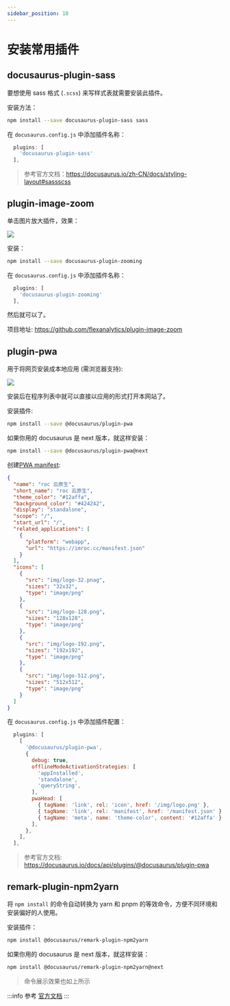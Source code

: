 ```yaml
---
sidebar_position: 10
---
```


# 安装常用插件

## docusaurus-plugin-sass

要想使用 sass 格式 (`.scss`) 来写样式表就需要安装此插件。

安装方法：

```bash npm2yarn
npm install --save docusaurus-plugin-sass sass
```

在 `docusaurus.config.js` 中添加插件名称：

```js title="docusaurus.config.js"
  plugins: [
    'docusaurus-plugin-sass'
  ],
```

> 参考官方文档：https://docusaurus.io/zh-CN/docs/styling-layout#sassscss

## plugin-image-zoom

单击图片放大插件，效果：

![](https://raw.githubusercontent.com/flexanalytics/plugin-image-zoom/master/img/zoom_example.gif)

安装：

```bash npm2yarn
npm install --save docusaurus-plugin-zooming
```

在 `docusaurus.config.js` 中添加插件名称：

```js title="docusaurus.config.js"
  plugins: [
    'docusaurus-plugin-zooming'
  ],
```

然后就可以了。

项目地址: https://github.com/flexanalytics/plugin-image-zoom

## plugin-pwa

用于将网页安装成本地应用 (需浏览器支持):

![](https://image-host-1251893006.cos.ap-chengdu.myqcloud.com/2023%2F10%2F06%2F20231006195119.png)

安装后在程序列表中就可以直接以应用的形式打开本网站了。


安装插件:

```bash npm2yarn
npm install --save @docusaurus/plugin-pwa
```

如果你用的 docusaurus 是 next 版本，就这样安装：

```bash npm2yarn
npm install --save @docusaurus/plugin-pwa@next
```

创建[PWA manifest](https://web.dev/add-manifest/):

```json title="./static/manifest.json"
{
  "name": "roc 云原生",
  "short_name": "roc 云原生",
  "theme_color": "#12affa",
  "background_color": "#424242",
  "display": "standalone",
  "scope": "/",
  "start_url": "/",
  "related_applications": [
    {
      "platform": "webapp",
      "url": "https://imroc.cc/manifest.json"
    }
  ],
  "icons": [
    {
      "src": "img/logo-32.pnag",
      "sizes": "32x32",
      "type": "image/png"
    },
    {
      "src": "img/logo-128.png",
      "sizes": "128x128",
      "type": "image/png"
    },
    {
      "src": "img/logo-192.png",
      "sizes": "192x192",
      "type": "image/png"
    },
    {
      "src": "img/logo-512.png",
      "sizes": "512x512",
      "type": "image/png"
    }
  ]
}
```

在 `docusaurus.config.js` 中添加插件配置：


```js title="docusaurus.config.js"
  plugins: [
    [
      '@docusaurus/plugin-pwa',
      {
        debug: true,
        offlineModeActivationStrategies: [
          'appInstalled',
          'standalone',
          'queryString',
        ],
        pwaHead: [
          { tagName: 'link', rel: 'icon', href: '/img/logo.png' },
          { tagName: 'link', rel: 'manifest', href: '/manifest.json' },
          { tagName: 'meta', name: 'theme-color', content: '#12affa' },
        ],
      },
    ],
  ],
```

> 参考官方文档: https://docusaurus.io/docs/api/plugins/@docusaurus/plugin-pwa

## remark-plugin-npm2yarn

将 `npm install` 的命令自动转换为 yarn 和 pnpm 的等效命令，方便不同环境和安装偏好的人使用。

安装插件：

```bash npm2yarn
npm install @docusaurus/remark-plugin-npm2yarn
```

如果你用的 docusaurus 是 next 版本，就这样安装：

```bash npm2yarn
npm install @docusaurus/remark-plugin-npm2yarn@next
```

> 命令展示效果也如上所示

:::info
参考 [官方文档](https://docusaurus.io/docs/markdown-features/code-blocks#npm2yarn-remark-plugin)
:::
